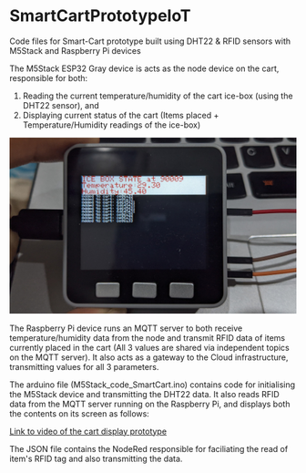 # SmartCartPrototypeIoT
Code files for Smart-Cart prototype built using DHT22 &amp; RFID sensors with M5Stack and Raspberry Pi devices

The M5Stack ESP32 Gray device is acts as the node device on the cart, responsible for both:
  1. Reading the current temperature/humidity of the cart ice-box (using the DHT22 sensor), and
  2. Displaying current status of the cart (Items placed + Temperature/Humidity readings of the ice-box)

![Alt text](/media/PXL_20220407_180003969.jpg?raw=true "M5Stack displaying cart status")

The Raspberry Pi device runs an MQTT server to both receive temperature/humidity data from the node and transmit RFID data of items currently placed in the cart (All 3 values are shared via independent topics on the MQTT server).
It also acts as a gateway to the Cloud infrastructure, transmitting values for all 3 parameters.

The arduino file (M5Stack_code_SmartCart.ino) contains code for initialising the M5Stack device and transmitting the DHT22 data. It also reads RFID data from the MQTT server running on the Raspberry Pi, and displays both the contents on its screen as follows:

[Link to video of the cart display prototype](https://github.com/Aditya-Sood/SmartCartPrototypeIoT/blob/main/media/PXL_20220407_180021266.LS_2.mp4)

The JSON file contains the NodeRed responsible for faciliating the read of item's RFID tag and also transmitting the data.
